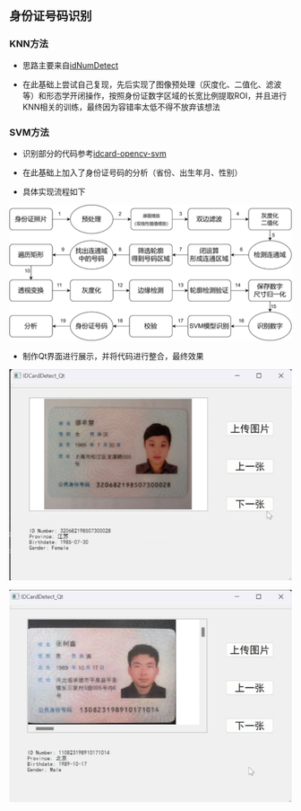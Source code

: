 ## 身份证号码识别

### KNN方法

- 思路主要来自[idNumDetect](https://github.com/ifdealer/idNumDetect) 

- 在此基础上尝试自己复现，先后实现了图像预处理（灰度化、二值化、滤波等）和形态学开闭操作，按照身份证数字区域的长宽比例提取ROI，并且进行KNN相关的训练，最终因为容错率太低不得不放弃该想法
  
### SVM方法

- 识别部分的代码参考[idcard-opencv-svm](https://github.com/1024210879/idcard-opencv-svm)

- 在此基础上加入了身份证号码的分析（省份、出生年月、性别）

- 具体实现流程如下  

![流程](./images/1.png)

- 制作Qt界面进行展示，并将代码进行整合，最终效果

![1](./images/2.png)

![2](./images/3.png)